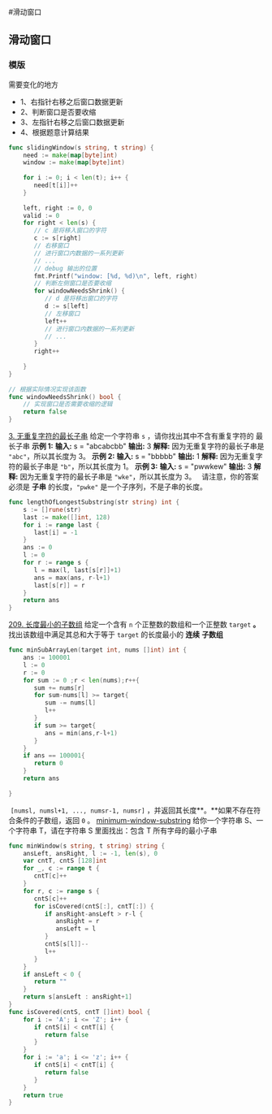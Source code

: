 #滑动窗口
## 滑动窗口
### 模版
需要变化的地方
- 1、右指针右移之后窗口数据更新
- 2、判断窗口是否要收缩
- 3、左指针右移之后窗口数据更新
- 4、根据题意计算结果
```go
func slidingWindow(s string, t string) {  
    need := make(map[byte]int)  
    window := make(map[byte]int)  
  
    for i := 0; i < len(t); i++ {  
       need[t[i]]++  
    }  
  
    left, right := 0, 0  
    valid := 0  
    for right < len(s) {  
       // c 是将移入窗口的字符  
       c := s[right]  
       // 右移窗口  
       // 进行窗口内数据的一系列更新  
       // ...  
       // debug 输出的位置  
       fmt.Printf("window: [%d, %d)\n", left, right)  
       // 判断左侧窗口是否要收缩  
       for windowNeedsShrink() {  
          // d 是将移出窗口的字符  
          d := s[left]  
          // 左移窗口  
          left++  
          // 进行窗口内数据的一系列更新  
          // ...  
       }  
       right++  
       
    }  
}  
  
// 根据实际情况实现该函数  
func windowNeedsShrink() bool {  
    // 实现窗口是否需要收缩的逻辑  
    return false  
}

```
[3. 无重复字符的最长子串](https://leetcode.cn/problems/longest-substring-without-repeating-characters/)
给定一个字符串 `s` ，请你找出其中不含有重复字符的 最长子串
**示例 1:**
**输入:** s = "abcabcbb"
**输出:** 3 
**解释:** 因为无重复字符的最长子串是 `"abc"`，所以其长度为 3。
**示例 2:**
**输入:** s = "bbbbb"
**输出:** 1
**解释:** 因为无重复字符的最长子串是 `"b"`，所以其长度为 1。
**示例 3:**
**输入:** s = "pwwkew"
**输出:** 3
**解释:** 因为无重复字符的最长子串是 `"wke"`，所以其长度为 3。
     请注意，你的答案必须是 **子串** 的长度，`"pwke"` 是一个子序列，不是子串的长度。
```go
func lengthOfLongestSubstring(str string) int {  
    s := []rune(str)  
    last := make([]int, 128)  
    for i := range last {  
       last[i] = -1  
    }  
    ans := 0  
    l := 0  
    for r := range s {  
       l = max(l, last[s[r]]+1)  
       ans = max(ans, r-l+1)  
       last[s[r]] = r  
    }  
    return ans  
}
```

[209. 长度最小的子数组](https://leetcode.cn/problems/minimum-size-subarray-sum/)
给定一个含有 `n` 个正整数的数组和一个正整数 `target` **。**
找出该数组中满足其总和大于等于 `target` 的长度最小的 **连续**
**子数组**
```go
func minSubArrayLen(target int, nums []int) int {  
    ans := 100001  
    l := 0  
    r := 0  
    for sum := 0 ;r < len(nums);r++{  
       sum += nums[r]  
       for sum-nums[l] >= target{  
          sum -= nums[l]  
          l++  
       }  
       if sum >= target{  
          ans = min(ans,r-l+1)  
       }  
    }  
    if ans == 100001{  
       return 0  
    }  
    return ans  
  
}
```

 `[numsl, numsl+1, ..., numsr-1, numsr]` ，并返回其长度**。**如果不存在符合条件的子数组，返回 `0` 。
[minimum-window-substring](https://leetcode-cn.com/problems/minimum-window-substring/)
给你一个字符串 S、一个字符串 T，请在字符串 S 里面找出：包含 T 所有字母的最小子串
```go
func minWindow(s string, t string) string {  
    ansLeft, ansRight, l := -1, len(s), 0  
    var cntT, cntS [128]int  
    for _, c := range t {  
       cntT[c]++  
    }  
    for r, c := range s {  
       cntS[c]++  
       for isCovered(cntS[:], cntT[:]) {  
          if ansRight-ansLeft > r-l {  
             ansRight = r  
             ansLeft = l  
          }  
          cntS[s[l]]--  
          l++  
       }  
    }  
    if ansLeft < 0 {  
       return ""  
    }  
    return s[ansLeft : ansRight+1]  
}  
func isCovered(cntS, cntT []int) bool {  
    for i := 'A'; i <= 'Z'; i++ {  
       if cntS[i] < cntT[i] {  
          return false  
       }  
    }  
    for i := 'a'; i <= 'z'; i++ {  
       if cntS[i] < cntT[i] {  
          return false  
       }  
    }  
    return true  
}
```